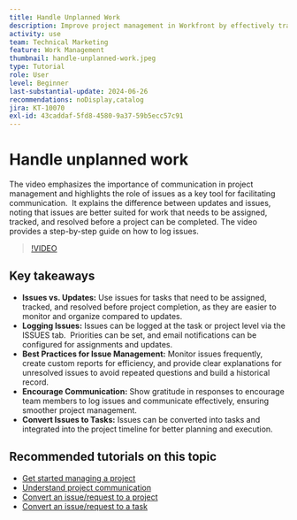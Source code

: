 ```yaml
---
title: Handle Unplanned Work
description: Improve project management in Workfront by effectively tracking and resolving issues, utilizing logging tools, implementing best practices, fostering communication, and seamlessly converting issues into tasks for streamlined execution.
activity: use
team: Technical Marketing
feature: Work Management
thumbnail: handle-unplanned-work.jpeg
type: Tutorial
role: User
level: Beginner
last-substantial-update: 2024-06-26
recommendations: noDisplay,catalog
jira: KT-10070
exl-id: 43caddaf-5fd8-4580-9a37-59b5ecc57c91
---
```

# Handle unplanned work

The video emphasizes the importance of communication in project management and highlights the role of issues as a key tool for facilitating communication. ​ It explains the difference between updates and issues, noting that issues are better suited for work that needs to be assigned, tracked, and resolved before a project can be completed. ​ The video provides a step-by-step guide on how to log issues. ​


>[!VIDEO](https://video.tv.adobe.com/v/3419488/?quality=12&learn=on&enablevpops)

## Key takeaways

* **Issues vs. Updates:** Use issues for tasks that need to be assigned, tracked, and resolved before project completion, as they are easier to monitor and organize compared to updates. ​
* **Logging Issues:** Issues can be logged at the task or project level via the ISSUES tab. ​ Priorities can be set, and email notifications can be configured for assignments and updates.
* **Best Practices for Issue Management:** Monitor issues frequently, create custom reports for efficiency, and provide clear explanations for unresolved issues to avoid repeated questions and build a historical record. ​
* **Encourage Communication:** Show gratitude in responses to encourage team members to log issues and communicate effectively, ensuring smoother project management. ​
* **Convert Issues to Tasks:** Issues can be converted into tasks and integrated into the project timeline for better planning and execution. ​


## Recommended tutorials on this topic

* [Get started managing a project](/help/manage-work/projects/getting-started-manage-a-project.md)
* [Understand project communication](/help/manage-work/projects/understand-project-communication.md)
* [Convert an issue/request to a project](/help/manage-work/issues-requests/create-a-project-from-a-request.md)
* [Convert an issue/request to a task](/help/manage-work/issues-requests/convert-issues-to-other-work-items.md)
